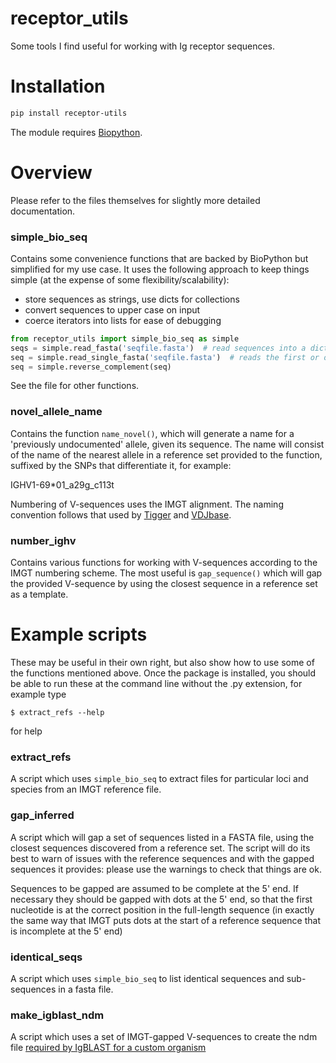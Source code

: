 # receptor_utils

Some tools I find useful for working with Ig receptor sequences.

# Installation

```bash
pip install receptor-utils
```

The module requires [Biopython](https://biopython.org).

# Overview

Please refer to the files themselves for slightly more detailed documentation.

### simple_bio_seq 

Contains some convenience functions that are backed by BioPython but simplified for 
my use case. It uses the following approach to keep things simple
(at the expense of some flexibility/scalability):

- store sequences as strings, use dicts for collections
- convert sequences to upper case on input
- coerce iterators into lists for ease of debugging


```python
from receptor_utils import simple_bio_seq as simple
seqs = simple.read_fasta('seqfile.fasta')  # read sequences into a dict with names as keys
seq = simple.read_single_fasta('seqfile.fasta')  # reads the first or only sequence into a string
seq = simple.reverse_complement(seq)
```
See the file for other functions.

### novel_allele_name

Contains the function ```name_novel()```, which will generate a name for a 'previously undocumented'
allele, given its sequence. The name will consist of the name of the nearest allele in a 
reference set provided to the function, suffixed by the SNPs that differentiate it,
for example:

IGHV1-69*01_a29g_c113t

Numbering of V-sequences uses the IMGT alignment. The naming convention follows that used by
[Tigger](https://tigger.readthedocs.io/en/stable/) and 
[VDJbase](https://vdjbase.org).

### number_ighv

Contains various functions for working with V-sequences according to the IMGT numbering scheme.
The most useful is ```gap_sequence()``` which will gap the provided V-sequence by using the closest sequence in a reference
set as a template.

# Example scripts

These may be useful in their own right, but also show how to use some of the functions 
mentioned above. Once the package is installed, you should be able to run these at the command
line without the .py extension, for example type
```shell
$ extract_refs --help
```
for help

### extract_refs
A script which uses ```simple_bio_seq``` to extract 
files for particular loci and species from an IMGT reference file. 

### gap_inferred
A script which will gap a set of sequences listed in a FASTA file, using the closest sequences
discovered from a reference set. The script will do its best to warn of issues with the reference sequences and with 
the gapped sequences it provides: please use the warnings to check that things are ok.

Sequences to be gapped are assumed to be complete at the 5' end. If necessary they should be gapped with dots
at the 5' end, so that the first nucleotide is at the correct position in the full-length sequence (in exactly
the same way that IMGT puts dots at the start of a reference sequence that is incomplete at the 5' end)

### identical_seqs
A script which uses ```simple_bio_seq``` to list identical sequences and sub-sequences in a fasta file.

### make_igblast_ndm
A script which uses a set of IMGT-gapped V-sequences to create the ndm file 
[required by IgBLAST for a custom organism](https://ncbi.github.io/igblast/cook/How-to-set-up.html)












